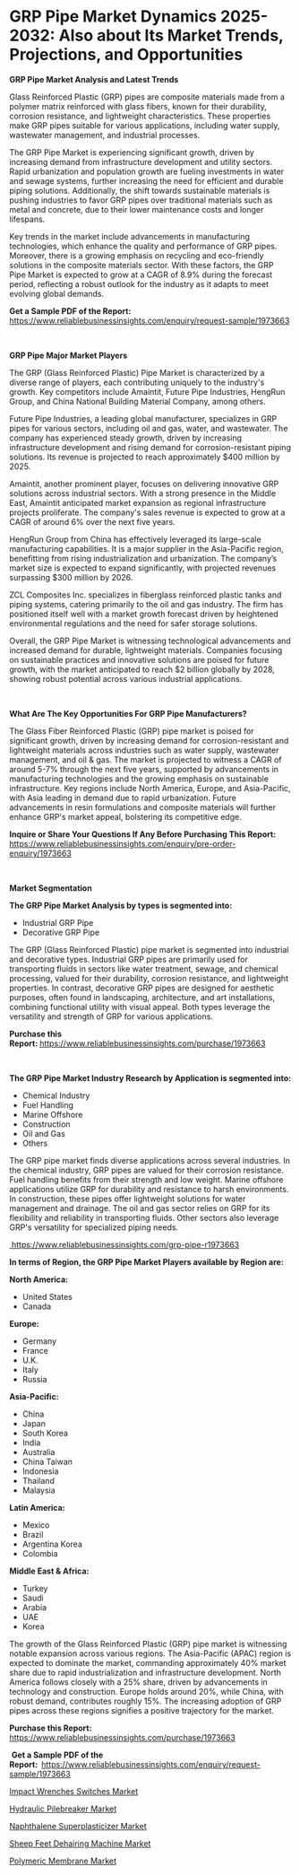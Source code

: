 <p><h1>GRP Pipe Market Dynamics 2025-2032: Also about Its Market Trends, Projections, and Opportunities</h1></p><p><strong>GRP Pipe Market Analysis and Latest Trends</strong></p>
<p><p>Glass Reinforced Plastic (GRP) pipes are composite materials made from a polymer matrix reinforced with glass fibers, known for their durability, corrosion resistance, and lightweight characteristics. These properties make GRP pipes suitable for various applications, including water supply, wastewater management, and industrial processes.</p><p>The GRP Pipe Market is experiencing significant growth, driven by increasing demand from infrastructure development and utility sectors. Rapid urbanization and population growth are fueling investments in water and sewage systems, further increasing the need for efficient and durable piping solutions. Additionally, the shift towards sustainable materials is pushing industries to favor GRP pipes over traditional materials such as metal and concrete, due to their lower maintenance costs and longer lifespans.</p><p>Key trends in the market include advancements in manufacturing technologies, which enhance the quality and performance of GRP pipes. Moreover, there is a growing emphasis on recycling and eco-friendly solutions in the composite materials sector. With these factors, the GRP Pipe Market is expected to grow at a CAGR of 8.9% during the forecast period, reflecting a robust outlook for the industry as it adapts to meet evolving global demands.</p></p>
<p><strong>Get a Sample PDF of the Report:&nbsp;</strong> <a href="https://www.reliablebusinessinsights.com/enquiry/request-sample/1973663?utm_campaign=1113&utm_medium=2&utm_source=Github&utm_content=ia&utm_term=02042025&utm_id=grp-pipe">https://www.reliablebusinessinsights.com/enquiry/request-sample/1973663</a></p>
<p>&nbsp;</p>
<p><strong>GRP Pipe Major Market Players</strong></p>
<p><p>The GRP (Glass Reinforced Plastic) Pipe Market is characterized by a diverse range of players, each contributing uniquely to the industry's growth. Key competitors include Amaintit, Future Pipe Industries, HengRun Group, and China National Building Material Company, among others.</p><p>Future Pipe Industries, a leading global manufacturer, specializes in GRP pipes for various sectors, including oil and gas, water, and wastewater. The company has experienced steady growth, driven by increasing infrastructure development and rising demand for corrosion-resistant piping solutions. Its revenue is projected to reach approximately $400 million by 2025.</p><p>Amaintit, another prominent player, focuses on delivering innovative GRP solutions across industrial sectors. With a strong presence in the Middle East, Amaintit anticipated market expansion as regional infrastructure projects proliferate. The company's sales revenue is expected to grow at a CAGR of around 6% over the next five years.</p><p>HengRun Group from China has effectively leveraged its large-scale manufacturing capabilities. It is a major supplier in the Asia-Pacific region, benefitting from rising industrialization and urbanization. The company’s market size is expected to expand significantly, with projected revenues surpassing $300 million by 2026.</p><p>ZCL Composites Inc. specializes in fiberglass reinforced plastic tanks and piping systems, catering primarily to the oil and gas industry. The firm has positioned itself well with a market growth forecast driven by heightened environmental regulations and the need for safer storage solutions.</p><p>Overall, the GRP Pipe Market is witnessing technological advancements and increased demand for durable, lightweight materials. Companies focusing on sustainable practices and innovative solutions are poised for future growth, with the market anticipated to reach $2 billion globally by 2028, showing robust potential across various industrial applications.</p></p>
<p>&nbsp;</p>
<p><strong>What Are The Key Opportunities For GRP Pipe Manufacturers?</strong></p>
<p><p>The Glass Fiber Reinforced Plastic (GRP) pipe market is poised for significant growth, driven by increasing demand for corrosion-resistant and lightweight materials across industries such as water supply, wastewater management, and oil & gas. The market is projected to witness a CAGR of around 5-7% through the next five years, supported by advancements in manufacturing technologies and the growing emphasis on sustainable infrastructure. Key regions include North America, Europe, and Asia-Pacific, with Asia leading in demand due to rapid urbanization. Future advancements in resin formulations and composite materials will further enhance GRP's market appeal, bolstering its competitive edge.</p></p>
<p><strong>Inquire or Share Your Questions If Any Before Purchasing This Report:</strong> <a href="https://www.reliablebusinessinsights.com/enquiry/pre-order-enquiry/1973663?utm_campaign=1113&utm_medium=2&utm_source=Github&utm_content=ia&utm_term=02042025&utm_id=grp-pipe">https://www.reliablebusinessinsights.com/enquiry/pre-order-enquiry/1973663</a></p>
<p>&nbsp;</p>
<p><strong>Market Segmentation</strong></p>
<p><strong>The GRP Pipe Market Analysis by types is segmented into:</strong></p>
<p><ul><li>Industrial GRP Pipe</li><li>Decorative GRP Pipe</li></ul></p>
<p><p>The GRP (Glass Reinforced Plastic) pipe market is segmented into industrial and decorative types. Industrial GRP pipes are primarily used for transporting fluids in sectors like water treatment, sewage, and chemical processing, valued for their durability, corrosion resistance, and lightweight properties. In contrast, decorative GRP pipes are designed for aesthetic purposes, often found in landscaping, architecture, and art installations, combining functional utility with visual appeal. Both types leverage the versatility and strength of GRP for various applications.</p></p>
<p><strong>Purchase this Report:&nbsp;</strong><a href="https://www.reliablebusinessinsights.com/purchase/1973663?utm_campaign=1113&utm_medium=2&utm_source=Github&utm_content=ia&utm_term=02042025&utm_id=grp-pipe">https://www.reliablebusinessinsights.com/purchase/1973663</a></p>
<p>&nbsp;</p>
<p><strong>The GRP Pipe Market Industry Research by Application is segmented into:</strong></p>
<p><ul><li>Chemical Industry</li><li>Fuel Handling</li><li>Marine Offshore</li><li>Construction</li><li>Oil and Gas</li><li>Others</li></ul></p>
<p><p>The GRP pipe market finds diverse applications across several industries. In the chemical industry, GRP pipes are valued for their corrosion resistance. Fuel handling benefits from their strength and low weight. Marine offshore applications utilize GRP for durability and resistance to harsh environments. In construction, these pipes offer lightweight solutions for water management and drainage. The oil and gas sector relies on GRP for its flexibility and reliability in transporting fluids. Other sectors also leverage GRP's versatility for specialized piping needs.</p></p>
<p><a href="https://www.reliablebusinessinsights.com/grp-pipe-r1973663?utm_campaign=1113&utm_medium=2&utm_source=Github&utm_content=ia&utm_term=02042025&utm_id=grp-pipe">&nbsp;https://www.reliablebusinessinsights.com/grp-pipe-r1973663</a></p>
<p><strong>In terms of Region, the GRP Pipe Market Players available by Region are:</strong></p>
<p>
    <p> <strong> North America: </strong>
        <ul>
            <li>United States</li>
            <li>Canada</li>
        </ul>
        </p> 
    <p> <strong> Europe: </strong>
        <ul>
            <li>Germany</li>
            <li>France</li>
            <li>U.K.</li>
            <li>Italy</li>
            <li>Russia</li>
        </ul>
        </p> 
    <p> <strong> Asia-Pacific: </strong>
        <ul>
            <li>China</li>
            <li>Japan</li>
            <li>South Korea</li>
            <li>India</li>
            <li>Australia</li>
            <li>China Taiwan</li>
            <li>Indonesia</li>
            <li>Thailand</li>
            <li>Malaysia</li>
        </ul>
        </p> 
    <p> <strong> Latin America: </strong>
        <ul>
            <li>Mexico</li>
            <li>Brazil</li>
            <li>Argentina Korea</li>
            <li>Colombia</li>
        </ul>
        </p> 
    <p> <strong> Middle East & Africa: </strong>
        <ul>
            <li>Turkey</li>
            <li>Saudi</li>
            <li>Arabia</li>
            <li>UAE</li>
            <li>Korea</li>
        </ul>
    </p>
    </p>
<p><p>The growth of the Glass Reinforced Plastic (GRP) pipe market is witnessing notable expansion across various regions. The Asia-Pacific (APAC) region is expected to dominate the market, commanding approximately 40% market share due to rapid industrialization and infrastructure development. North America follows closely with a 25% share, driven by advancements in technology and construction. Europe holds around 20%, while China, with robust demand, contributes roughly 15%. The increasing adoption of GRP pipes across these regions signifies a positive trajectory for the market.</p></p>
<p><strong>Purchase this Report: </strong><a href="https://www.reliablebusinessinsights.com/purchase/1973663?utm_campaign=1113&utm_medium=2&utm_source=Github&utm_content=ia&utm_term=02042025&utm_id=grp-pipe">https://www.reliablebusinessinsights.com/purchase/1973663</a></p>
<p>&nbsp;<strong>Get a Sample PDF of the Report:&nbsp;&nbsp;</strong><a href="https://www.reliablebusinessinsights.com/enquiry/request-sample/1973663?utm_campaign=1113&utm_medium=2&utm_source=Github&utm_content=ia&utm_term=02042025&utm_id=grp-pipe">https://www.reliablebusinessinsights.com/enquiry/request-sample/1973663</a></p>
<p><strong></strong></p>
<p><p><a href="https://www.linkedin.com/pulse/in-depth-review-impact-wrenches-switches-market-size-segmentation-knhff?utm_campaign=1113&utm_medium=2&utm_source=Github&utm_content=ia&utm_term=02042025&utm_id=grp-pipe">Impact Wrenches Switches Market</a></p><p><a href="https://www.linkedin.com/pulse/global-hydraulic-pilebreaker-market-analysis-2025-2032-industry-duwrf?utm_campaign=1113&utm_medium=2&utm_source=Github&utm_content=ia&utm_term=02042025&utm_id=grp-pipe">Hydraulic Pilebreaker Market</a></p><p><a href="https://github.com/abbasgwiltke/Market-Research-Report-List-1/blob/main/naphthalene-superplasticizer-market.md?utm_campaign=1113&utm_medium=2&utm_source=Github&utm_content=ia&utm_term=02042025&utm_id=grp-pipe">Naphthalene Superplasticizer Market</a></p><p><a href="https://www.linkedin.com/pulse/sheep-feet-dehairing-machine-market-size-growth-drivers-qdr1f?utm_campaign=1113&utm_medium=2&utm_source=Github&utm_content=ia&utm_term=02042025&utm_id=grp-pipe">Sheep Feet Dehairing Machine Market</a></p><p><a href="https://github.com/tauchzuazoli/Market-Research-Report-List-1/blob/main/polymeric-membrane-market.md?utm_campaign=1113&utm_medium=2&utm_source=Github&utm_content=ia&utm_term=02042025&utm_id=grp-pipe">Polymeric Membrane Market</a></p></p>